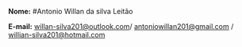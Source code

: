 **Nome:** #Antonio Willan da silva Leitão     

**E-mail:** willan-silva201@outlook.com/ antoniowillan201@gmail.com / willian-silva201@hotmail.com 
